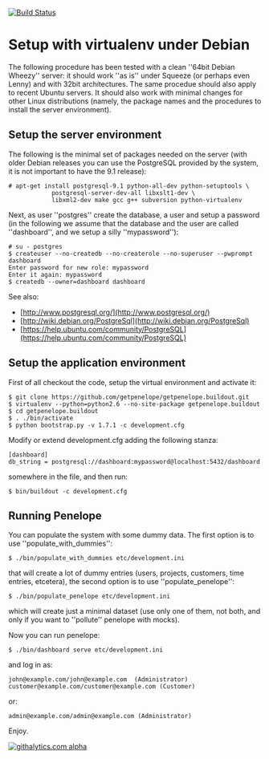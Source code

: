 [![Build Status](https://travis-ci.org/getpenelope/getpenelope.buildout.png)](https://travis-ci.org/getpenelope/getpenelope.buildout)

Setup with virtualenv under Debian
==================================

The following procedure has been tested with a clean ''64bit Debian Wheezy'' server: it should work ''as is'' under Squeeze (or perhaps even Lenny) and with 32bit architectures. The same procedue should also apply to recent Ubuntu servers. It should also work with minimal changes for other Linux distributions (namely, the package names and the procedures to install the server environment).

Setup the server environment
----------------------------

The following is the minimal set of packages needed on the server (with older Debian releases you can use the PostgreSQL provided by the system, it is not important to have the 9.1 release):

    # apt-get install postgresql-9.1 python-all-dev python-setuptools \
                postgresql-server-dev-all libxslt1-dev \
                libxml2-dev make gcc g++ subversion python-virtualenv

Next, as user ''postgres'' create the database, a user and setup a password (in the following we assume that the database and the user are called ''dashboard'', and we setup a silly ''mypassword''):

    # su - postgres 
    $ createuser --no-createdb --no-createrole --no-superuser --pwprompt dashboard
    Enter password for new role: mypassword
    Enter it again: mypassword
    $ createdb --owner=dashboard dashboard

See also:

* [http://www.postgresql.org/](http://www.postgresql.org/)
* [http://wiki.debian.org/PostgreSql](http://wiki.debian.org/PostgreSql)
* [https://help.ubuntu.com/community/PostgreSQL](https://help.ubuntu.com/community/PostgreSQL)

Setup the application environment
---------------------------------

First of all checkout the code, setup the virtual environment and activate it:

    $ git clone https://github.com/getpenelope/getpenelope.buildout.git
    $ virtualenv --python=python2.6 --no-site-package getpenelope.buildout
    $ cd getpenelope.buildout 
    $ . ./bin/activate
    $ python bootstrap.py -v 1.7.1 -c development.cfg

Modify or extend development.cfg adding the following stanza:

    [dashboard] 
    db_string = postgresql://dashboard:mypassword@localhost:5432/dashboard

somewhere in the file, and then run:

    $ bin/buildout -c development.cfg 

Running Penelope
----------------

You can populate the system with some dummy data. The first option is to use ''populate_with_dummies'':

    $ ./bin/populate_with_dummies etc/development.ini

that will create a lot of dummy entries (users, projects, customers, time entries, etcetera), the second option is to use ''populate_penelope'':

    $ ./bin/populate_penelope etc/development.ini

which will create just a minimal dataset (use only one of them, not both, and only if you want to ''pollute'' penelope with mocks).

Now you can run penelope:

    $ ./bin/dashboard serve etc/development.ini

and log in as:

    john@example.com/john@example.com  (Administrator)
    customer@example.com/customer@example.com (Customer)

or:

    admin@example.com/admin@example.com (Administrator)

Enjoy.


[![githalytics.com alpha](https://cruel-carlota.pagodabox.com/ce6556d8087af23a69cd0a7c990355c7 "githalytics.com")](http://githalytics.com/getpenelope/getpenelope.buildout)

